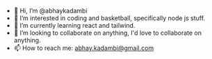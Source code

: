 - 👋 Hi, I’m @abhaykadambi
- 👀 I’m interested in coding and basketball, specifically node js stuff.
- 🌱 I’m currently learning react and tailwind.
- 💞️ I’m looking to collaborate on anything, I'd love to collaborate on anything.
- 📫 How to reach me: abhay.kadambi@gmail.com

<!---
abhaykadambi/abhaykadambi is a ✨ special ✨ repository because its `README.md` (this file) appears on your GitHub profile.
You can click the Preview link to take a look at your changes.
--->
